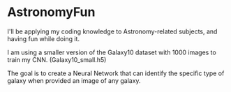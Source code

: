 # AstronomyFun

I'll be applying my coding knowledge to Astronomy-related subjects, and having fun while doing it.

I am using a smaller version of the Galaxy10 dataset with 1000 images to train my CNN. (Galaxy10_small.h5)

The goal is to create a Neural Network that can identify the specific type of galaxy when provided an image of any galaxy. 
